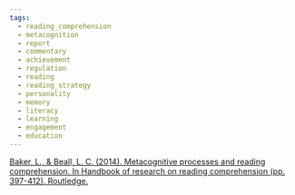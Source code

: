 ```yaml
---
tags:
  - reading_comprehension
  - metacognition
  - report
  - commentary
  - achievement
  - regulation
  - reading
  - reading_strategy
  - personality
  - memory
  - literacy
  - learning
  - engagement
  - education
---
```


[Baker, L., & Beall, L. C. (2014). Metacognitive processes and reading comprehension. In Handbook of research on reading comprehension (pp. 397-412). Routledge.](https://www.taylorfrancis.com/chapters/edit/10.4324/9781315759609-30/metacognitive-processes-reading-comprehension-linda-baker-lisa-carter-beall)